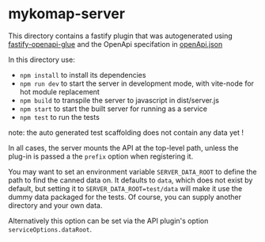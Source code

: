 # mykomap-server

This directory contains a fastify plugin that was autogenerated using
[fastify-openapi-glue](https://github.com/seriousme/fastify-openapi-glue) and
the OpenApi specifation in [openApi.json](openApi.json)

In this directory use:

- `npm install` to install its dependencies
- `npm run dev` to start the server in development mode, with vite-node for hot module replacement
- `npm build` to transpile the server to javascript in dist/server.js
- `npm start` to start the built server for running as a service
- `npm test` to run the tests

note: the auto generated test scaffolding does not contain any data yet !

In all cases, the server mounts the API at the top-level path, unless
the plug-in is passed a the `prefix` option when registering it.

You may want to set an environment variable `SERVER_DATA_ROOT` to
define the path to find the canned data on. It defaults to `data`,
which does not exist by default, but setting it to
`SERVER_DATA_ROOT=test/data` will make it use the dummy data packaged
for the tests. Of course, you can supply another directory and your own data.

Alternatively this option can be set via the API plugin's option
`serviceOptions.dataRoot`.
